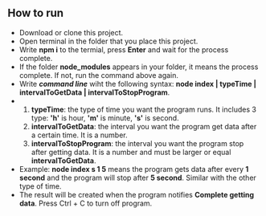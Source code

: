## How to run
* Download or clone this project.
* Open terminal in the folder that you place this project.
* Write **npm i** to the termial, press **Enter** and wait for the process complete.
* If the folder **node_modules** appears in your folder, it means the process complete. If not, run the command above again.
* Write ***command line*** wiht the following syntax:  **node index | typeTime | intervalToGetData | intervalToStopProgram**. 
* 1. **typeTime**: the type of time you want the program runs. It includes 3 type: **'h'** is hour, **'m'** is minute, **'s'** is second.
    2. **intervalToGetData**:  the interval you want the program get data after a certain time. It is a number.
    3. **intervalToStopProgram**: the interval you want the program stop after getting data. It is a number and must be larger or equal **intervalToGetData**.
* Example: **node index s 1 5** means the program gets data after every **1 second** and the program will stop after **5 second**. Similar with the other type of time.
* The result will be created when the program notifies **Complete getting data**. Press Ctrl + C to turn off program.